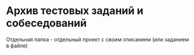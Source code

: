 # Архив тестовых заданий и собеседований

Отдельная папка - отдельный проект с своим описанием (или заданием в файле)
